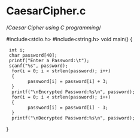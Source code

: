 # CaesarCipher.c
/*Caesar Cipher using C programming*/

#include<stdio.h>
#include<string.h>
void main()
{
     
     int i;
     char password[40]; 
     printf("Enter a Password:\t");
     scanf("%s", password);
      for(i = 0; i < strlen(password); i++)
      {
            password[i] = password[i] + 3;
      }
      printf("\nEncrypted Password:%s\n", password);
      for(i = 0; i < strlen(password); i++)
      {
            password[i] = password[i] - 3;
      }
      printf("\nDecrypted Password:%s\n", password);
      
}
